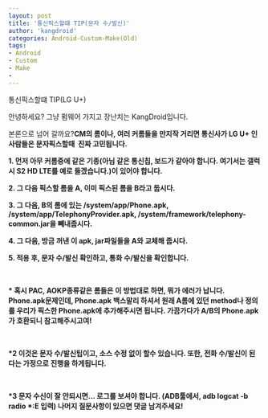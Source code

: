 ```yaml
---
layout: post
title: '통신픽스할떄 TIP(문자 수/발신)'
author: 'kangdroid'
categories: Android-Custom-Make(Old)
tags:
- Android
- Custom
- Make
-
---
```



<script> location.href='https://cafe.naver.com/develoid/312641' ; </script>

<p>통신픽스할떄 TIP(LG U+)</p><p>안녕하세요? 그냥 펌웨어 가지고 장난치는 KangDroid입니다.</p><p>본론으로 넘어 갈까요?<b>CM의 롬이나, 여러 커롬들을 만지작 거리면 통신사가 LG U+ 인 사람들은 문자픽스할때&nbsp; 진짜 고민됩니다.</p><p>1. 먼저 아무 커롬중에 같은 기종(아님 같은 통신칩, 보드가 같아야 합니다. 여기서는 갤럭시 S2 HD LTE를 예로 들겠습니다.)이 있어야 합니다.</p><p>2. 그 다음 픽스할 롬을 A, 이미 픽스된 롬을 B라고 둡시다.</p><p>3. 그 다음, B의 롬에 있는 /system/app/Phone.apk, /system/app/TelephonyProvider.apk, /system/framework/telephony-common.jar을 빼내줍시다.</p><p>4. 그 다음, 방금 꺼낸 이 apk, jar파일들을 A와 교체해 줍시다.</p><p>5. 적용 후, 문자 수/발신 확인하고, 통화 수/발신을 확인합니다.</p><p>&nbsp;</p><p>* 혹시 PAC, AOKP종류같은 롬들은 이 방법대로 하면, 뭐가 에러가 납니다. Phone.apk문제인데, Phone.apk 백스말리 하셔서 원래 A롬에 있던 method나 정의를 우리가 픽스한 Phone.apk에 추가해주시면 됩니다. 가끔가다가 A/B의 Phone.apk가 호환되니 참고해주시고여!</p><p>&nbsp;</p><p>*2 이것은 문자 수/발신팁이고, 소스 수정 없이 할수 있습니다. 또한, 전화 수/발신이 된다는 가정으로 진행을 하게됩니다.</p><p>&nbsp;</p><p>*3 문자 수신이 잘 안되시면... 로그를 보셔야 합니다. (ADB툴에서, adb logcat -b radio *:E 입력) 나머지 질문사항이 있으면 댓글 남겨주세요!</p>
